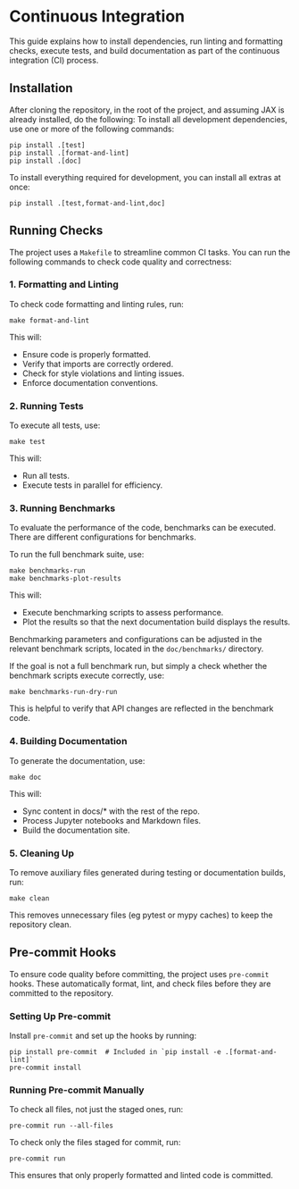 # Continuous Integration

This guide explains how to install dependencies, run linting and formatting checks, execute tests, and build documentation as part of the continuous integration (CI) process.

## Installation

After cloning the repository, in the root of the project, and assuming JAX is already installed, do the following:
To install all development dependencies, use one or more of the following commands:

```commandline
pip install .[test]  
pip install .[format-and-lint] 
pip install .[doc] 
```

To install everything required for development, you can install all extras at once:

```commandline
pip install .[test,format-and-lint,doc]
```

## Running Checks

The project uses a `Makefile` to streamline common CI tasks. 
You can run the following commands to check code quality and correctness:

### 1. Formatting and Linting

To check code formatting and linting rules, run:

```commandline
make format-and-lint
```

This will:
- Ensure code is properly formatted.
- Verify that imports are correctly ordered.
- Check for style violations and linting issues.
- Enforce documentation conventions.

### 2. Running Tests

To execute all tests, use:

```commandline
make test
```

This will:
- Run all tests.
- Execute tests in parallel for efficiency.

### 3. Running Benchmarks

To evaluate the performance of the code, benchmarks can be executed.
There are different configurations for benchmarks.



To run the full benchmark suite, use:

```commandline
make benchmarks-run
make benchmarks-plot-results
```

This will:
- Execute benchmarking scripts to assess performance.
- Plot the results so that the next documentation build displays the results.

Benchmarking parameters and configurations can be adjusted in the relevant benchmark scripts, located in the `doc/benchmarks/` directory.

If the goal is not a full benchmark run, but simply a check whether the benchmark scripts execute correctly, use:
```commandline
make benchmarks-run-dry-run
```
This is helpful to verify that API changes are reflected in the benchmark code.


### 4. Building Documentation

To generate the documentation, use:

```commandline
make doc
```

This will:
- Sync content in docs/* with the rest of the repo.
- Process Jupyter notebooks and Markdown files.
- Build the documentation site.

### 5. Cleaning Up

To remove auxiliary files generated during testing or documentation builds, run:

```commandline
make clean
```

This removes unnecessary files (eg pytest or mypy caches) to keep the repository clean.

## Pre-commit Hooks

To ensure code quality before committing, the project uses `pre-commit` hooks. These automatically format, lint, and check files before they are committed to the repository.

### Setting Up Pre-commit

Install `pre-commit` and set up the hooks by running:

```commandline
pip install pre-commit  # Included in `pip install -e .[format-and-lint]`
pre-commit install
```

### Running Pre-commit Manually

To check all files, not just the staged ones, run:

```commandline
pre-commit run --all-files
```

To check only the files staged for commit, run:

```commandline
pre-commit run
```

This ensures that only properly formatted and linted code is committed.
